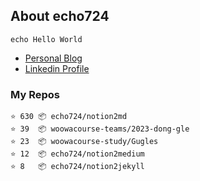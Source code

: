 ## About echo724

<pre><code>echo Hello World</code></pre>

- [Personal Blog](https://medium.com/@echo724)
- [Linkedin Profile](https://www.linkedin.com/in/echo724)

### My Repos
```
⭐️ 630 📦 echo724/notion2md
⭐️ 39  📦 woowacourse-teams/2023-dong-gle
⭐️ 23  📦 woowacourse-study/Gugles
⭐️ 12  📦 echo724/notion2medium
⭐️ 8   📦 echo724/notion2jekyll
```
